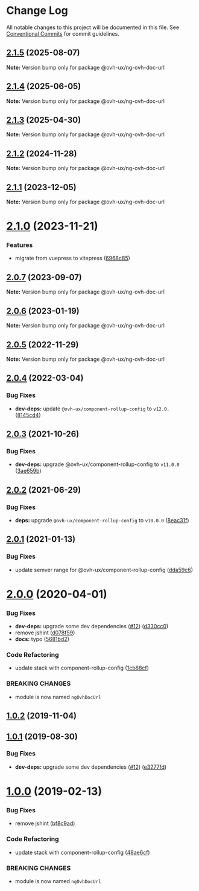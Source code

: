 # Change Log

All notable changes to this project will be documented in this file.
See [Conventional Commits](https://conventionalcommits.org) for commit guidelines.

## [2.1.5](https://github.com/ovh/manager/compare/@ovh-ux/ng-ovh-doc-url@2.1.4...@ovh-ux/ng-ovh-doc-url@2.1.5) (2025-08-07)

**Note:** Version bump only for package @ovh-ux/ng-ovh-doc-url





## [2.1.4](https://github.com/ovh/manager/compare/@ovh-ux/ng-ovh-doc-url@2.1.3...@ovh-ux/ng-ovh-doc-url@2.1.4) (2025-06-05)

**Note:** Version bump only for package @ovh-ux/ng-ovh-doc-url





## [2.1.3](https://github.com/ovh/manager/compare/@ovh-ux/ng-ovh-doc-url@2.1.2...@ovh-ux/ng-ovh-doc-url@2.1.3) (2025-04-30)

**Note:** Version bump only for package @ovh-ux/ng-ovh-doc-url





## [2.1.2](https://github.com/ovh/manager/compare/@ovh-ux/ng-ovh-doc-url@2.1.1...@ovh-ux/ng-ovh-doc-url@2.1.2) (2024-11-28)

**Note:** Version bump only for package @ovh-ux/ng-ovh-doc-url





## [2.1.1](https://github.com/ovh/manager/compare/@ovh-ux/ng-ovh-doc-url@2.1.0...@ovh-ux/ng-ovh-doc-url@2.1.1) (2023-12-05)

**Note:** Version bump only for package @ovh-ux/ng-ovh-doc-url





# [2.1.0](https://github.com/ovh/manager/compare/@ovh-ux/ng-ovh-doc-url@2.0.7...@ovh-ux/ng-ovh-doc-url@2.1.0) (2023-11-21)


### Features

* migrate from vuepress to vitepress ([6968c85](https://github.com/ovh/manager/commit/6968c85f00e19c41bc240abb37a50e9dacf9c5e5))





## [2.0.7](https://github.com/ovh/manager/compare/@ovh-ux/ng-ovh-doc-url@2.0.6...@ovh-ux/ng-ovh-doc-url@2.0.7) (2023-09-07)

**Note:** Version bump only for package @ovh-ux/ng-ovh-doc-url





## [2.0.6](https://github.com/ovh/manager/compare/@ovh-ux/ng-ovh-doc-url@2.0.5...@ovh-ux/ng-ovh-doc-url@2.0.6) (2023-01-19)

**Note:** Version bump only for package @ovh-ux/ng-ovh-doc-url





## [2.0.5](https://github.com/ovh/manager/compare/@ovh-ux/ng-ovh-doc-url@2.0.4...@ovh-ux/ng-ovh-doc-url@2.0.5) (2022-11-29)

**Note:** Version bump only for package @ovh-ux/ng-ovh-doc-url





## [2.0.4](https://github.com/ovh/manager/compare/@ovh-ux/ng-ovh-doc-url@2.0.3...@ovh-ux/ng-ovh-doc-url@2.0.4) (2022-03-04)


### Bug Fixes

* **dev-deps:** update `@ovh-ux/component-rollup-config` to `v12.0.` ([8145cd4](https://github.com/ovh/manager/commit/8145cd44a34cec071db4b5267182705625951077))



## [2.0.3](https://github.com/ovh/manager/compare/@ovh-ux/ng-ovh-doc-url@2.0.2...@ovh-ux/ng-ovh-doc-url@2.0.3) (2021-10-26)


### Bug Fixes

* **dev-deps:** upgrade @ovh-ux/component-rollup-config to `v11.0.0` ([3ae659b](https://github.com/ovh/manager/commit/3ae659bea59244fd5660375b9dac52055cc374b0))



## [2.0.2](https://github.com/ovh/manager/compare/@ovh-ux/ng-ovh-doc-url@2.0.1...@ovh-ux/ng-ovh-doc-url@2.0.2) (2021-06-29)


### Bug Fixes

* **deps:** upgrade `@ovh-ux/component-rollup-config` to `v10.0.0` ([8eac31f](https://github.com/ovh/manager/commit/8eac31f81e46d1570c131cf55788d6435842ab6d))



## [2.0.1](https://github.com/ovh/manager/compare/@ovh-ux/ng-ovh-doc-url@2.0.0...@ovh-ux/ng-ovh-doc-url@2.0.1) (2021-01-13)


### Bug Fixes

* update semver range for @ovh-ux/component-rollup-config ([dda59c6](https://github.com/ovh/manager/commit/dda59c6b71cb4ad9ab98f06a0bf995a7eb45a1d9))



# [2.0.0](https://github.com/ovh/manager/compare/@ovh-ux/ng-ovh-doc-url@1.0.2...@ovh-ux/ng-ovh-doc-url@2.0.0) (2020-04-01)


### Bug Fixes

* **dev-deps:** upgrade some dev dependencies ([#12](https://github.com/ovh/manager/issues/12)) ([d330cc0](https://github.com/ovh/manager/commit/d330cc02ad668a068293b5d6d3a70962f2cc01ea))
* remove jshint ([d078f59](https://github.com/ovh/manager/commit/d078f59142d7da368afc984919afc339748bed7e))
* **docs:** typo ([5681bd2](https://github.com/ovh/manager/commit/5681bd2d910e2291ab9d510accf1b3e669ccb065))


### Code Refactoring

* update stack with component-rollup-config ([1cb88cf](https://github.com/ovh/manager/commit/1cb88cf6bc783ca3a5a2bcd4bf759649e9c04505))


### BREAKING CHANGES

* module is now named `ngOvhDocUrl`



## [1.0.2](https://github.com/ovh-ux/ng-ovh-doc-url/compare/v1.0.1...v1.0.2) (2019-11-04)



## [1.0.1](https://github.com/ovh-ux/ng-ovh-doc-url/compare/v1.0.0...v1.0.1) (2019-08-30)


### Bug Fixes

* **dev-deps:** upgrade some dev dependencies ([#12](https://github.com/ovh-ux/ng-ovh-doc-url/issues/12)) ([e3277fd](https://github.com/ovh-ux/ng-ovh-doc-url/commit/e3277fd))



# [1.0.0](https://github.com/ovh-ux/ng-ovh-doc-url/compare/0.0.7...1.0.0) (2019-02-13)


### Bug Fixes

* remove jshint ([bf8c9ad](https://github.com/ovh-ux/ng-ovh-doc-url/commit/bf8c9ad))


### Code Refactoring

* update stack with component-rollup-config ([48ae6cf](https://github.com/ovh-ux/ng-ovh-doc-url/commit/48ae6cf))


### BREAKING CHANGES

* module is now named `ngOvhDocUrl`
